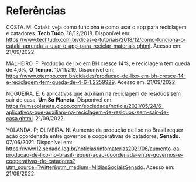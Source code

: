 # Referências

COSTA. M. Cataki: veja como funciona e como usar o app para reciclagem e catadores. **Tech Tudo**. 18/12/2018. Disponível em: https://www.techtudo.com.br/dicas-e-tutoriais/2018/12/como-funciona-o-cataki-aprenda-a-usar-o-app-para-reciclar-materiais.ghtml. Acesso em: 21/09/2022. 

MALHEIRO. F. Produção de lixo em BH cresce 14%, e reciclagem tem queda de 4,6%, **O Tempo**. 10/11/219. Disponível em: https://www.otempo.com.br/cidades/producao-de-lixo-em-bh-cresce-14-e-reciclagem-tem-queda-de-4-6-1.2259929. Acesso em: 21/09/2022.

NOGUEIRA. E. 6 aplicativos que auxiliam na reciclagem de residúos sem sair de casa. **Um So Planeta**.  Disponível em: https://umsoplaneta.globo.com/sociedade/noticia/2021/05/24/6-aplicativos-que-auxiliam-na-reciclagem-de-residuos-sem-sair-de-casa.ghtml. 21/09/2022.

YOLANDA. P; OLIVEIRA. N. Aumento da produção de lixo no Brasil requer ação coordenada entre governos e cooperativas de catadores, **Senado**. 07/06/2021. Disponível em: https://www12.senado.leg.br/noticias/infomaterias2021/06/aumento-da-producao-de-lixo-no-brasil-requer-acao-coordenada-entre-governos-e-cooperativas-de-catadores?utm_source=Twitter&utm_medium=MidiasSociaisSenado. Acesso em: 21/09/2022. 
